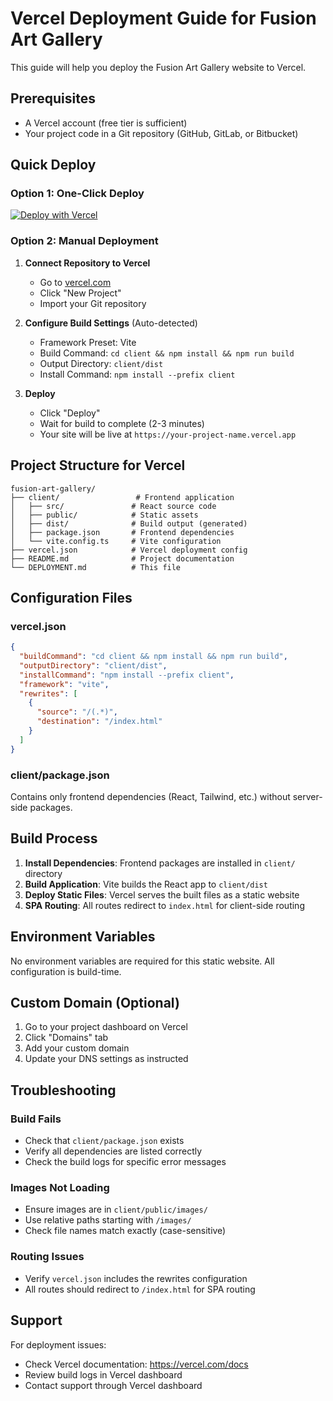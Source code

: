 # Vercel Deployment Guide for Fusion Art Gallery

This guide will help you deploy the Fusion Art Gallery website to Vercel.

## Prerequisites

- A Vercel account (free tier is sufficient)
- Your project code in a Git repository (GitHub, GitLab, or Bitbucket)

## Quick Deploy

### Option 1: One-Click Deploy

[![Deploy with Vercel](https://vercel.com/button)](https://vercel.com/new/clone?repository-url=YOUR_REPOSITORY_URL)

### Option 2: Manual Deployment

1. **Connect Repository to Vercel**
   - Go to [vercel.com](https://vercel.com)
   - Click "New Project"
   - Import your Git repository

2. **Configure Build Settings** (Auto-detected)
   - Framework Preset: Vite
   - Build Command: `cd client && npm install && npm run build`
   - Output Directory: `client/dist`
   - Install Command: `npm install --prefix client`

3. **Deploy**
   - Click "Deploy"
   - Wait for build to complete (2-3 minutes)
   - Your site will be live at `https://your-project-name.vercel.app`

## Project Structure for Vercel

```
fusion-art-gallery/
├── client/                 # Frontend application
│   ├── src/               # React source code
│   ├── public/            # Static assets
│   ├── dist/              # Build output (generated)
│   ├── package.json       # Frontend dependencies
│   └── vite.config.ts     # Vite configuration
├── vercel.json            # Vercel deployment config
├── README.md              # Project documentation
└── DEPLOYMENT.md          # This file
```

## Configuration Files

### vercel.json
```json
{
  "buildCommand": "cd client && npm install && npm run build",
  "outputDirectory": "client/dist",
  "installCommand": "npm install --prefix client",
  "framework": "vite",
  "rewrites": [
    {
      "source": "/(.*)",
      "destination": "/index.html"
    }
  ]
}
```

### client/package.json
Contains only frontend dependencies (React, Tailwind, etc.) without server-side packages.

## Build Process

1. **Install Dependencies**: Frontend packages are installed in `client/` directory
2. **Build Application**: Vite builds the React app to `client/dist`
3. **Deploy Static Files**: Vercel serves the built files as a static website
4. **SPA Routing**: All routes redirect to `index.html` for client-side routing

## Environment Variables

No environment variables are required for this static website. All configuration is build-time.

## Custom Domain (Optional)

1. Go to your project dashboard on Vercel
2. Click "Domains" tab
3. Add your custom domain
4. Update your DNS settings as instructed

## Troubleshooting

### Build Fails
- Check that `client/package.json` exists
- Verify all dependencies are listed correctly
- Check the build logs for specific error messages

### Images Not Loading
- Ensure images are in `client/public/images/`
- Use relative paths starting with `/images/`
- Check file names match exactly (case-sensitive)

### Routing Issues
- Verify `vercel.json` includes the rewrites configuration
- All routes should redirect to `/index.html` for SPA routing

## Support

For deployment issues:
- Check Vercel documentation: https://vercel.com/docs
- Review build logs in Vercel dashboard
- Contact support through Vercel dashboard